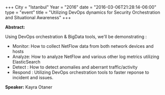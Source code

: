 +++
City = "Istanbul"
Year = "2016"
date = "2016-03-06T21:28:14-06:00"
type = "event"
title = "Utilizing DevOps dynamics for Security Orchestration and Situational Awareness"
+++

**Abstract:**

Using DevOps orchestration & BigData tools, we'll be demonstrating :
 * Monitor: How to collect NetFlow data from both network devices and hosts
 * Analyze: How to analyze NetFlow and various other log metrics utilizing ElasticSearch
 * Detect : How to detect anomalies and aberrant traffic/activity
 * Respond : Utilizing DevOps orchestration tools to faster reponse to incident and issues.

**Speaker:**
Kayra Otaner

